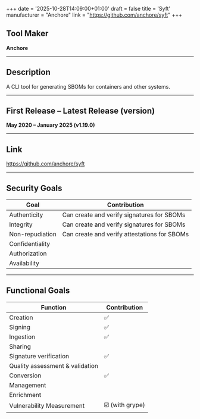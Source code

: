 +++
date = '2025-10-28T14:09:00+01:00'
draft = false
title = 'Syft'
manufacturer = "Anchore"
link = "https://github.com/anchore/syft"
+++

## Tool Maker

**Anchore**

---

## Description

A CLI tool for generating SBOMs for containers and other systems.

---

## First Release – Latest Release (version)

**May 2020 – January 2025 (v1.19.0)**

---

## Link

https://github.com/anchore/syft

---

## Security Goals

| Goal              | Contribution                                                  |
|-------------------|---------------------------------------------------------------|
| Authenticity      | Can create and verify signatures for SBOMs                    |
| Integrity         | Can create and verify signatures for SBOMs                    |
| Non-repudiation   | Can create and verify attestations for SBOMs                  |
| Confidentiality   |                                                               |
| Authorization     |                                                               |
| Availability      |                                                               |

---

## Functional Goals

| Function                        | Contribution       |
|---------------------------------|--------------------|
| Creation                        | ✅                  |
| Signing                         | ✅                  |
| Ingestion                       | ✅                  |
| Sharing                         |                    |
| Signature verification          | ✅                  |
| Quality assessment & validation |                    |
| Conversion                      | ✅                  |
| Management                      |                    |
| Enrichment                      |                    |
| Vulnerability Measurement       | ☑️ (with grype)     |
